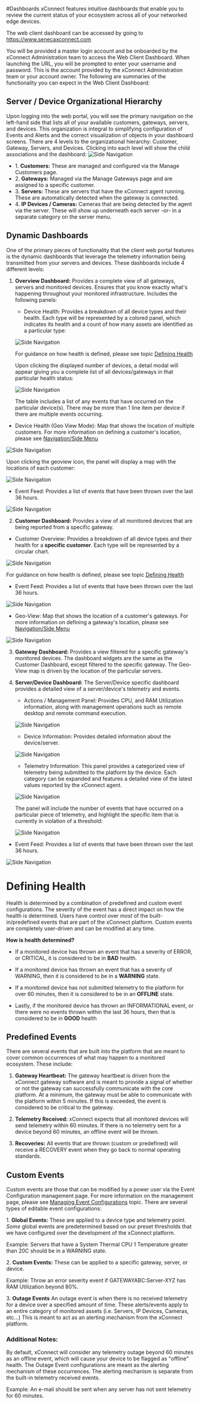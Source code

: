 #Dashboards 
xConnect features intuitive dashboards that enable you to review the current status of your ecosystem across all of your networked edge devices. 

The web client dashboard can be accessed by going to https://www.senecaxconnect.com

You will be provided a master login account and be onboarded by the xConnect Administration team to access the Web Client Dashboard.
When launching the URL, you will be prompted to enter your username and password. This is the account provided by the xConnect Administration team or your account owner.
The following are summaries of the functionality you can expect in the Web Client Dashboard:

## Server / Device Organizational Hierarchy
Upon logging into the web portal, you will see the primary navigation on the left-hand side that lists all of your available customers, gateways, servers, and devices. This organization is integral to simplifying configuration of Events and Alerts and the correct visualization of objects in your dashboard screens.
There are 4 levels to the organizational hierarchy: Customer, Gateway, Servers, and Devices. Clicking into each level will show the child associations and the dashboard: 
![Side Navigation](images/hierarchy.png "Hierarchy")

- 1\. **Customers:** These are managed and configured via the Manage Customers page.
- 2\. **Gateways:** Managed via the Manage Gateways page and are assigned to a specific customer.
- 3\. **Servers:** These are servers that have the xConnect agent running. These are automatically detected when the gateway is connected.
- 4\. **IP Devices / Cameras:** Cameras that are being detected by the agent via the server. These will show up underneath each server -or- in a separate category on the server menu. 

## Dynamic Dashboards 
One of the primary pieces of functionality that the client web portal features is the dynamic
dashboards that leverage the telemetry information being transmitted from your servers and
devices. These dashboards include 4 different levels:

1) **Overview Dashboard:** Provides a complete view of all gateways, servers and monitored devices. Ensures that you know exactly what's happening throughout your monitored infrastructure. Includes the following panels:

   - Device Health: Provides a breakdown of all device types and their health. Each type will be represented by a colored panel, which indicates its health and a count of how many assets are identified as a particular type:
   
   ![Side Navigation](images/widget_account_overview.png "Account Overview")
   
   For guidance on how health is defined, please see topic [Defining Health](#defining-health)

   Upon clicking the displayed number of devices, a detail modal will appear giving you a complete list of all devices/gateways in that particular health status: 

   ![Side Navigation](images/detail_modal_list.png "Health detail modal")

   The table includes a list of any events that have occurred on the particular device(s). There may be more than 1 line item per device if there are multiple events occurring.

  - Device Health (Geo View Mode):  Map that shows the location of multiple customers. For more information on defining a customer's location, please see [Navigation/Side Menu](#)

   ![Side Navigation](images/device_health_geo_view.png "Geoview")

   Upon clicking the geoview icon, the panel will display a map with the locations of each customer: 

   ![Side Navigation](images/device_health_customer_geoview.png "Geoview")

  - Event Feed: Provides a list of events that have been thrown over the last 36 hours.
  
  ![Side Navigation](images/widget_event_feed.png "Event Feed")

   
2) **Customer Dashboard:** Provides a view of all monitored devices that are being reported from a specific gateway.
    
  - Customer Overview: Provides a breakdown of all device types and their health for a **specific customer**. Each type will be represented by a circular chart. 

![Side Navigation](images/widget_customer_overview.png "Customer Overview")
   
   For guidance on how health is defined, please see topic [Defining Health](#defining-health)
  
  - Event Feed: Provides a list of events that have been thrown over the last 36 hours.
  
  ![Side Navigation](images/widget_event_feed.png "Event Feed")
  
  - Geo-View: Map that shows the location of a customer's gateways. For more information on defining a gateway's location, please see [Navigation/Side Menu](#)
  
  ![Side Navigation](images/widget_geo-view.png "Event Feed")

3) **Gateway Dashboard:** Provides a view filtered for a specific gateway's monitored devices. The dashboard widgets are the same as the Customer Dashboard, except filtered to the specific gateway.
   The Geo-View map is driven by the location of the particular servers. 
   
4) **Server/Device Dashboard:** The Server/Device specific dashboard provides a detailed view of a server/device's telemetry and events. 
   - Actions / Management Panel: Provides CPU, and RAM Utilization information, along with management operations such as remote desktop and remote command execution. 
   
   ![Side Navigation](images/device_specific_primary_panel.png "Device Specific")

   - Device Information: Provides detailed information about the device/server. 
   
   ![Side Navigation](images/widget_device_info.png "Device info")
   
   - Telemetry Information: This panel provides a categorized view of telemetry being submitted to the platform by the device. Each category can be expanded and features a detailed view of the latest values reported by the xConnect agent.
   
   ![Side Navigation](images/telemetry_panel.png "Telemetry info")

   The panel will include the number of events that have occurred on a particular piece of telemetry, and highlight the specific item that is currently in violation of a threshold: 

   ![Side Navigation](images/telemetry_info_violation.png "Telemetry info")

  - Event Feed: Provides a list of events that have been thrown over the last 36 hours.
  
  ![Side Navigation](images/widget_event_feed.png "Event Feed")


# Defining Health
Health is determined by a combination of predefined and custom event configurations. The severity of the event has a direct impact on how the health is determined. 
Users have control over _most_ of the built-in/predefined events that are part of the xConnect platform. Custom events are completely user-driven and can be modified at any time.

**How is health determined?**

- If a monitored device has thrown an event that has a severity of ERROR, or CRITICAL, it is considered to be in **BAD** health.

- If a monitored device has thrown an event that has a severity of WARNING, then it is considered to be in a **WARNING** state.

- If a monitored device has not submitted telemetry to the platform for over 60 minutes, then it is considered to be in an **OFFLINE** state.

- Lastly, if the monitored device has thrown an INFORMATIONAL event, or there were no events thrown within the last 36 hours, then that is considered to be in **GOOD** health

## Predefined Events
There are several events that are built into the platform that are meant to cover common occurrences of what may happen to a monitored ecosystem. These include: 
1. **Gateway Heartbeat:** The gateway heartbeat is driven from the xConnect gateway software and is meant to provide a signal of whether or not the gateway can successfully communicate with the core platform. 
At a minimum, the gateway must be able to communicate with the platform within 5 minutes. If this is exceeded, the event is considered to be critical to the gateway.
 
2. **Telemetry Received:** xConnect expects that all monitored devices will send telemetry within 60 minutes. If there is no telemetry sent for a device beyond 60 minutes, an offline event will be thrown. 

3. **Recoveries:** All events that are thrown (custom or predefined) will receive a RECOVERY event when they go back to normal operating standards.

## Custom Events
Custom events are those that can be modified by a power user via the Event Configuration management page. For more information on the management page, please see [Managing Event Configurations](https://senecaxconnect.github.io/xconnect_docs/Usage_ManageEventConfigurations/) topic. There are several types of editable event configurations:

1\. **Global Events:** These are applied to a device type and telemetry point. _Some_ global events are predetermined based on our preset thresholds that we have configured over the development of the xConnect platform.

Example: Servers that have a System Thermal CPU 1 Temperature greater than 20C should be in a WARNING state.

2\. **Custom Events:** These can be applied to a specific gateway, server, or device. 

Example: Throw an error severity event if GATEWAYABC:Server-XYZ has RAM Utilization beyond 80%.

3\. **Outage Events** An outage event is when there is no received telemetry for a device over a specified amount of time. These alerts/events apply to an entire category of monitored assets (i.e. Servers, IP Devices, Cameras, etc...) This is meant to act as an alerting mechanism from the xConnect platform. 

### Additional Notes:
By default, xConnect will consider any telemetry outage beyond 60 minutes as an offline event, which will cause your 
device to be flagged as "offline" health. The Outage Event configurations are meant as the alerting mechanism of these occurrences. 
The alerting mechanism is separate from the built-in telemetry received events.

Example: An e-mail should be sent when any server has not sent telemetry for 60 minutes. 